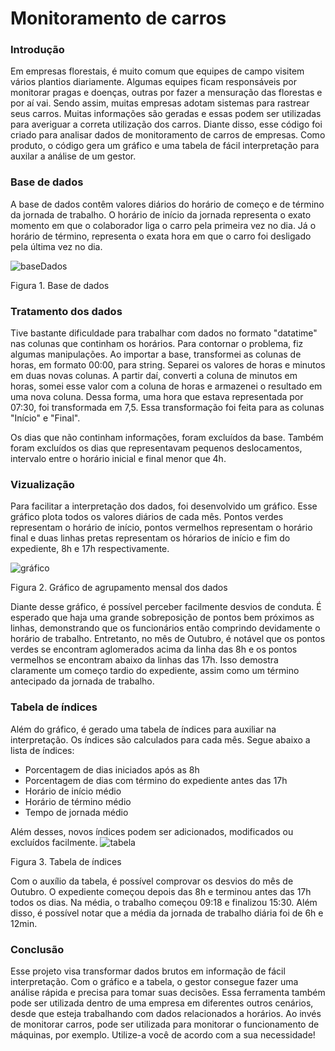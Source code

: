 # Monitoramento de carros

### Introdução
Em empresas florestais, é muito comum que equipes de campo visitem vários plantios diariamente. Algumas equipes ficam responsáveis por monitorar pragas e doenças, outras por fazer a mensuração das florestas e por aí vai. Sendo assim, muitas empresas adotam sistemas para rastrear seus carros. Muitas informações são geradas e essas podem ser utilizadas para averiguar a correta utilização dos carros.
Diante disso, esse código foi criado para analisar dados de monitoramento de carros de empresas. Como produto, o código gera um gráfico e uma tabela de fácil interpretação para auxilar a análise de um gestor.

### Base de dados
A base de dados contêm valores diários do horário de começo e de término da jornada de trabalho. O horário de início da jornada representa o exato momento em que o colaborador liga o carro pela primeira vez no dia. Já o horário de término, representa o exata hora em que o carro foi desligado pela última vez no dia.

![baseDados](https://user-images.githubusercontent.com/51482960/81893231-89994880-9583-11ea-818f-ff9b1b7afd80.png)

Figura 1. Base de dados


### Tratamento dos dados
Tive bastante dificuldade para trabalhar com dados no formato "datatime" nas colunas que continham os horários. Para contornar o problema, fiz algumas manipulações. Ao importar a base, transformei as colunas de horas, em formato 00:00, para string. Separei os valores de horas e minutos em duas novas colunas. A partir daí, converti a coluna de minutos em horas, somei esse valor com a coluna de horas e armazenei o resultado em uma nova coluna. Dessa forma, uma hora que estava representada por 07:30, foi transformada em 7,5. Essa transformação foi feita para as colunas "Início" e "Final". 

Os dias que não continham informações, foram excluídos da base. Também foram excluídos os dias que representavam pequenos deslocamentos, intervalo entre o horário inicial e final menor que 4h.  


### Vizualização
Para facilitar a interpretação dos dados, foi desenvolvido um gráfico. Esse gráfico plota todos os valores diários de cada mês. Pontos verdes representam o horário de início, pontos vermelhos representam o horário final e duas linhas pretas representam os hórarios de início e fim do expediente, 8h e 17h respectivamente.

![gráfico](https://user-images.githubusercontent.com/51482960/81885833-9614a580-9571-11ea-979a-1e85c8602f99.png)

Figura 2. Gráfico de agrupamento mensal dos dados

Diante desse gráfico, é possível perceber facilmente desvios de conduta. É esperado que haja uma grande sobreposição de pontos bem próximos as linhas, demonstrando que os funcionários então comprindo devidamente o horário de trabalho. Entretanto, no mês de Outubro, é notável que os pontos verdes se encontram aglomerados acima da linha das 8h e os pontos vermelhos se encontram abaixo da linhas das 17h. Isso demostra claramente um começo tardio do expediente, assim como um término antecipado da jornada de trabalho.

### Tabela de índices
Além do gráfico, é gerado uma tabela de índices para auxiliar na interpretação. Os índices são calculados para cada mês.
Segue abaixo a lista de índices: 
- Porcentagem de dias iniciados após as 8h
- Porcentagem de dias com término do expediente antes das 17h
- Horário de início médio
- Horário de término médio
- Tempo de jornada médio

Além desses, novos índices podem ser adicionados, modificados ou excluídos facilmente.
![tabela](https://user-images.githubusercontent.com/51482960/82607776-d5557e80-9b8f-11ea-92ff-ac7d7a32138a.png)

Figura 3. Tabela de índices

Com o auxílio da tabela, é possível comprovar os desvios do mês de Outubro. O expediente começou depois das 8h e terminou antes das 17h todos os dias. Na média, o trabalho começou 09:18 e finalizou 15:30. Além disso, é possível notar que a média da jornada de trabalho diária foi de 6h e 12min. 

### Conclusão
Esse projeto visa transformar dados brutos em informação de fácil interpretação. Com o gráfico e a tabela, o gestor consegue fazer uma análise rápida e precisa para tomar suas decisões.
Essa ferramenta também pode ser utilizada dentro de uma empresa em diferentes outros cenários, desde que esteja trabalhando com dados relacionados a horários. Ao invés de monitorar carros, pode ser utilizada para monitorar o funcionamento de máquinas, por exemplo.
Utilize-a você de acordo com a sua necessidade!
